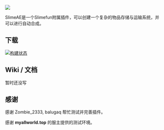![](https://cdn.jsdelivr.net/gh/TimetownDev/SlimeAE@master/imgs/SlimeAE.png)

SlimeAE是一个Slimefun附属插件，可以创建一个复杂的物品存储与运输系统，并可以进行自动合成。

## 下载

[![构建状态](https://builds.guizhanss.com/api/badge/TimetownDev/SlimeAE/master/latest)](https://builds.guizhanss.com/TimetownDev/SlimeAE/master)

## Wiki / 文档

暂时还没写

## 感谢

感谢 Zombie_2333, balugaq 帮忙测试并完善插件。

感谢 **myallworld.top** 的服主提供的测试环境。
